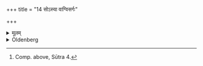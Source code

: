 +++
title = "14 सोऽस्या वाग्विसर्गः"

+++

<details><summary>मूलम्</summary>

सोऽस्या वाग्विसर्गः १४
</details>

<details><summary>Oldenberg</summary>

14. [^6]  Thus she breaks her silence.


[^6]:  Comp. above, Sūtra 4.
</details>
